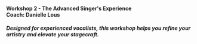 #### Workshop 2 - The Advanced Singer's Experience<br>Coach: Danielle Lous
##### Designed for experienced vocalists, this workshop helps you refine your artistry and elevate your stagecraft.